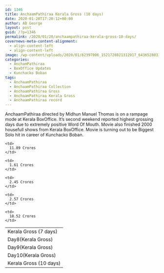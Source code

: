 ```yaml
---
id: 1346
title: AnchaamPathiraa Kerala Gross (10 days)
date: 2020-01-20T17:20:12+00:00
author: AB George
layout: post
guid: /?p=1346
permalink: /2020/01/20/anchaampathiraa-kerala-gross-10-days/
covernews-meta-content-alignment:
  - align-content-left
  - align-content-left
image: /wp-content/uploads/2020/01/82397006_1521728821312917_6436528033774960640_o-1200x1752.jpg
categories:
  - AnchamPathiraa
  - BoxOffice Updates
  - Kunchacko Boban
tags:
  - AnchaamPathiraa
  - AnchaamPathiraa Collection
  - AnchaamPathiraa Gross
  - AnchaamPathiraa Kerala Gross
  - AnchaamPathiraa record
---
```

AnchaamPathiraa directed by Midhun Manuel Thomas is on a rampage mode at Kerala BoxOffice. It&#8217;s second weekend reported highest grossing days due to extremely positive Word Of Mouth. Movie also finished 2000 housefull shows from Kerala BoxOffice. Movie is turning out to be Biggest Solo hit in career of Kunchacko Boban.

<table class="wp-block-table">
  <tr>
    <td>
      Kerala Gross (7 days)
    </td>
    
    <td>
      11.89 Crores
    </td>
  </tr>
  
  <tr>
    <td>
      Day8(Kerala Gross)
    </td>
    
    <td>
      1.61 Crores
    </td>
  </tr>
  
  <tr>
    <td>
      Day9(Kerala Gross)
    </td>
    
    <td>
      2.45 Crores
    </td>
  </tr>
  
  <tr>
    <td>
      Day10(Kerala Gross)
    </td>
    
    <td>
      2.57 Crores
    </td>
  </tr>
  
  <tr>
    <td>
      Kerala Gross (10 days)
    </td>
    
    <td>
      18.52 Crores
    </td>
  </tr>
</table>